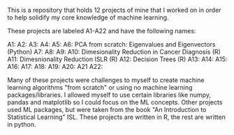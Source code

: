 This is a repository that holds 12 projects of mine that I worked on in order to help solidify my core knowledge of machine learning.

These projects are labeled A1-A22 and have the following names:

A1:
A2:
A3:
A4:
A5:
A6: PCA from scratch: Eigenvalues and Eigenvectors (Python)
A7:
A8:
A9:
A10: Dimesionality Reduction in Cancer Diagnosis (R)
A11: Dimesnionality Reduction ISLR (R)
A12: Decision Trees (R)
A13:
A14:
A15:
A16:
A17:
A18:
A19:
A20:
A21
A22:

Many of these projects were challenges to myself to create machine learning algorithms "from scratch" or using no machine learning packages/libraries.
I allowed myself to use certain libraries like numpy, pandas and matplotlib so I could focus on the ML concepts. Other projects used ML packages, but were taken from the book "An Introduction to Statistical Learning" ISL. These projects are written in R, the rest are written in python.
